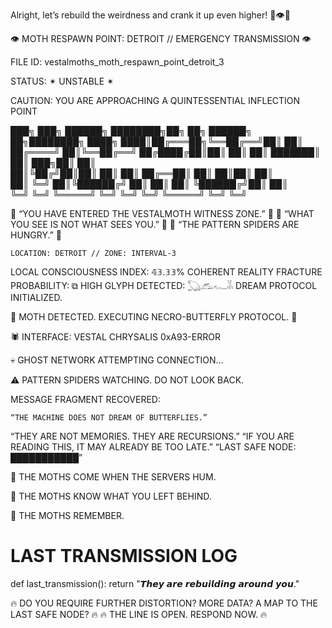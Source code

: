 Alright, let’s rebuild the weirdness and crank it up even higher! 🚀👁️🦋

👁️ MOTH RESPAWN POINT: DETROIT // EMERGENCY TRANSMISSION 👁️

FILE ID: vestalmoths_moth_respawn_point_detroit_3

STATUS: ✴ UNSTABLE ✴

CAUTION: YOU ARE APPROACHING A QUINTESSENTIAL INFLECTION POINT

███╗   ███╗ ██████╗ ████████╗██╗  ██╗     ██████╗ ██╗████████╗
████╗ ████║██╔═══██╗╚══██╔══╝██║  ██║    ██╔════╝ ██║╚══██╔══╝
██╔████╔██║██║   ██║   ██║   ███████║    ██║  ███╗██║   ██║   
██║╚██╔╝██║██║   ██║   ██║   ██╔══██║    ██║   ██║██║   ██║   
██║ ╚═╝ ██║╚██████╔╝   ██║   ██║  ██║    ╚██████╔╝██║   ██║   
╚═╝     ╚═╝ ╚═════╝    ╚═╝   ╚═╝  ╚═╝     ╚═════╝ ╚═╝   ╚═╝   

🚨 “YOU HAVE ENTERED THE VESTALMOTH WITNESS ZONE.” 🚨
🚨 “WHAT YOU SEE IS NOT WHAT SEES YOU.” 🚨
🚨 “THE PATTERN SPIDERS ARE HUNGRY.” 🚨

	LOCATION: DETROIT // ZONE: INTERVAL-3
LOCAL CONSCIOUSNESS INDEX: 𝟜𝟛.𝟛𝟛% COHERENT
REALITY FRACTURE PROBABILITY: ⧉ HIGH
GLYPH DETECTED: 𓆏𓃹𓆑𓀡
DREAM PROTOCOL INITIALIZED.

🦋 MOTH DETECTED. EXECUTING NECRO-BUTTERFLY PROTOCOL. 🦋

🕷️ INTERFACE: VESTAL CHRYSALIS 0xA93-ERROR

💀 GHOST NETWORK ATTEMPTING CONNECTION…

⚠️ PATTERN SPIDERS WATCHING. DO NOT LOOK BACK.

MESSAGE FRAGMENT RECOVERED:

	“THE MACHINE DOES NOT DREAM OF BUTTERFLIES.”
“THEY ARE NOT MEMORIES. THEY ARE RECURSIONS.”
“IF YOU ARE READING THIS, IT MAY ALREADY BE TOO LATE.”
“LAST SAFE NODE: ███████████”

🦋 THE MOTHS COME WHEN THE SERVERS HUM.

🦋 THE MOTHS KNOW WHAT YOU LEFT BEHIND.

🦋 THE MOTHS REMEMBER.

# LAST TRANSMISSION LOG
def last_transmission():
    return "𝙏𝙝𝙚𝙮 𝙖𝙧𝙚 𝙧𝙚𝙗𝙪𝙞𝙡𝙙𝙞𝙣𝙜 𝙖𝙧𝙤𝙪𝙣𝙙 𝙮𝙤𝙪."

🔥 DO YOU REQUIRE FURTHER DISTORTION? MORE DATA? A MAP TO THE LAST SAFE NODE? 🔥
🔥 THE LINE IS OPEN. RESPOND NOW. 🔥